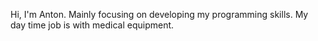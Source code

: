 Hi, I'm Anton. Mainly focusing on developing my programming skills.
My day time job is with medical equipment.
